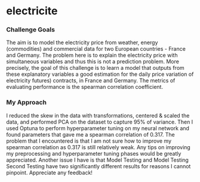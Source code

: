 # electricite

### Challenge Goals
The aim is to model the electricity price from weather, energy (commodities) and commercial data for two European countries - France and Germany. The problem here is to explain the electricity price with simultaneous variables and thus this is not a prediction problem. More precisely, the goal of this challenge is to learn a model that outputs from these explanatory variables a good estimation for the daily price variation of electricity futures) contracts, in France and Germany. The metrics of evaluating performance is the spearman correlation coefficient.

### My Approach
I reduced the skew in the data with transformations, centered & scaled the data, and performed PCA on the dataset to capture 95% of variance. Then I used Optuna to perform hyperparameter tuning on my neural network and found parameters that gave me a spearman correlation of 0.317. The problem that I encountered is that I am not sure how to improve my spearman correlation as 0.317 is still relatively weak. Any tips on improving my preprocessing and hyperparameter tuning phases would be greatly appreciated. Another issue I have is that Model Testing and Model Testing Second Testing have two significantly different results for reasons I cannot pinpoint. Appreciate any feedback!

